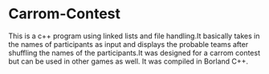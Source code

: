 # Carrom-Contest
This is a c++ program using linked lists and file handling.It basically takes in the names of participants as input and displays the probable teams after shuffling the names of the participants.It was designed for a carrom contest but can be used in other games as well.
It was compiled in Borland C++.
